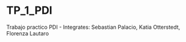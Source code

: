 # TP_1_PDI
Trabajo practico PDI - Integrates: Sebastian Palacio, Katia Otterstedt, Florenza Lautaro
